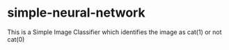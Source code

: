 # simple-neural-network
This is a Simple Image Classifier which identifies the image as cat(1) or not cat(0)
